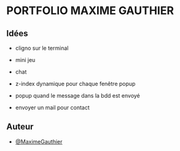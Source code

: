 # PORTFOLIO MAXIME GAUTHIER

## Idées

- cligno sur le terminal

- mini jeu

- chat

- z-index dynamique pour chaque fenêtre popup

- popup quand le message dans la bdd est envoyé

- envoyer un mail pour contact

## Auteur

- [@MaximeGauthier](https://www.linkedin.com/in/maxime-gauthier45/)
